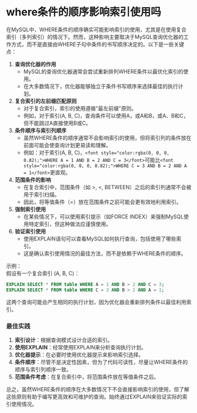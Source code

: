 # where条件的顺序影响索引使用吗

<font style="color:rgba(0, 0, 0, 0.82);">在MySQL中，WHERE条件的顺序确实可能影响索引的使用，尤其是在使用复合索引（多列索引）的情况下。然而，这种影响主要取决于MySQL查询优化器的工作方式，而不是直接由WHERE子句中条件的书写顺序决定的。以下是一些关键点：</font>

1. **<font style="color:rgba(0, 0, 0, 0.82);">查询优化器的作用</font>**
    - <font style="color:rgba(0, 0, 0, 0.82);">MySQL的查询优化器通常会尝试重新排列WHERE条件以最优化索引的使用。</font>
    - <font style="color:rgba(0, 0, 0, 0.82);">在大多数情况下，优化器能够独立于条件书写顺序来选择最佳的执行计划。</font>
2. **<font style="color:rgba(0, 0, 0, 0.82);">复合索引的左前缀匹配原则</font>**
    - <font style="color:rgba(0, 0, 0, 0.82);">对于复合索引，索引的使用遵循"最左前缀"原则。</font>
    - <font style="color:rgba(0, 0, 0, 0.82);">例如，对于索引(A, B, C)，查询条件可以使用A，或A和B，或A、B和C，但不能跳过A直接使用B或C。</font>
3. **<font style="color:rgba(0, 0, 0, 0.82);">条件顺序与索引列顺序</font>**
    - <font style="color:rgba(0, 0, 0, 0.82);">虽然WHERE条件的顺序通常不会影响索引的使用，但将索引列的条件放在前面可能会使查询计划更易读和理解。</font>
    - <font style="color:rgba(0, 0, 0, 0.82);">例如：对于索引(A, B, C)，</font>`<font style="color:rgba(0, 0, 0, 0.82);">WHERE A = 1 AND B = 2 AND C = 3</font>`<font style="color:rgba(0, 0, 0, 0.82);">可能比</font>`<font style="color:rgba(0, 0, 0, 0.82);">WHERE C = 3 AND B = 2 AND A = 1</font>`<font style="color:rgba(0, 0, 0, 0.82);">更直观。</font>
4. **<font style="color:rgba(0, 0, 0, 0.82);">范围条件的影响</font>**
    - <font style="color:rgba(0, 0, 0, 0.82);">在复合索引中，范围条件（如 >, <, BETWEEN）之后的索引列通常不会被用于索引扫描。</font>
    - <font style="color:rgba(0, 0, 0, 0.82);">因此，将等值条件（=）放在范围条件之前可能会更有效地利用索引。</font>
5. **<font style="color:rgba(0, 0, 0, 0.82);">强制索引使用</font>**
    - <font style="color:rgba(0, 0, 0, 0.82);">在某些情况下，可以使用索引提示（如FORCE INDEX）来强制MySQL使用特定索引，但这种做法应谨慎使用。</font>
6. **<font style="color:rgba(0, 0, 0, 0.82);">验证索引使用</font>**
    - <font style="color:rgba(0, 0, 0, 0.82);">使用EXPLAIN语句可以查看MySQL如何执行查询，包括使用了哪些索引。</font>
    - <font style="color:rgba(0, 0, 0, 0.82);">这是确认索引使用情况的最佳方法，而不是依赖于WHERE条件的顺序。</font>

<font style="color:rgba(0, 0, 0, 0.82);">示例：  
</font><font style="color:rgba(0, 0, 0, 0.82);">假设有一个复合索引 (A, B, C)：</font>

```sql
EXPLAIN SELECT * FROM table WHERE A = 1 AND B > 2 AND C = 3;  
EXPLAIN SELECT * FROM table WHERE C = 3 AND B > 2 AND A = 1;
```

<font style="color:rgba(0, 0, 0, 0.82);">这两个查询可能会产生相同的执行计划，因为优化器会重新排列条件以最佳利用索引。</font>

### <font style="color:rgba(0, 0, 0, 0.82);">最佳实践</font>
1. **<font style="color:rgba(0, 0, 0, 0.82);">索引设计</font>**<font style="color:rgba(0, 0, 0, 0.82);">：根据查询模式设计合适的索引。</font>
2. **<font style="color:rgba(0, 0, 0, 0.82);">使用EXPLAIN</font>**<font style="color:rgba(0, 0, 0, 0.82);">：经常使用EXPLAIN来分析查询执行计划。</font>
3. **<font style="color:rgba(0, 0, 0, 0.82);">优化器提示</font>**<font style="color:rgba(0, 0, 0, 0.82);">：在必要时使用优化器提示来影响索引选择。</font>
4. **<font style="color:rgba(0, 0, 0, 0.82);">条件顺序</font>**<font style="color:rgba(0, 0, 0, 0.82);">：尽管不是决定性因素，但为了代码可读性，尽量让WHERE条件的顺序与索引列顺序一致。</font>
5. **<font style="color:rgba(0, 0, 0, 0.82);">范围条件考虑</font>**<font style="color:rgba(0, 0, 0, 0.82);">：在复合索引中，将范围条件放在等值条件之后。</font>

<font style="color:rgba(0, 0, 0, 0.82);">总之，虽然WHERE条件的顺序在大多数情况下不会直接影响索引的使用，但了解这些原则有助于编写更高效和可维护的查询。始终通过EXPLAIN来验证实际的索引使用情况。</font>


